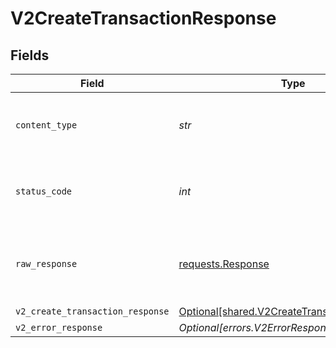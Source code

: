# V2CreateTransactionResponse


## Fields

| Field                                                                                              | Type                                                                                               | Required                                                                                           | Description                                                                                        |
| -------------------------------------------------------------------------------------------------- | -------------------------------------------------------------------------------------------------- | -------------------------------------------------------------------------------------------------- | -------------------------------------------------------------------------------------------------- |
| `content_type`                                                                                     | *str*                                                                                              | :heavy_check_mark:                                                                                 | HTTP response content type for this operation                                                      |
| `status_code`                                                                                      | *int*                                                                                              | :heavy_check_mark:                                                                                 | HTTP response status code for this operation                                                       |
| `raw_response`                                                                                     | [requests.Response](https://requests.readthedocs.io/en/latest/api/#requests.Response)              | :heavy_check_mark:                                                                                 | Raw HTTP response; suitable for custom response parsing                                            |
| `v2_create_transaction_response`                                                                   | [Optional[shared.V2CreateTransactionResponse]](../../models/shared/v2createtransactionresponse.md) | :heavy_minus_sign:                                                                                 | OK                                                                                                 |
| `v2_error_response`                                                                                | *Optional[errors.V2ErrorResponse]*                                                                 | :heavy_minus_sign:                                                                                 | Error                                                                                              |